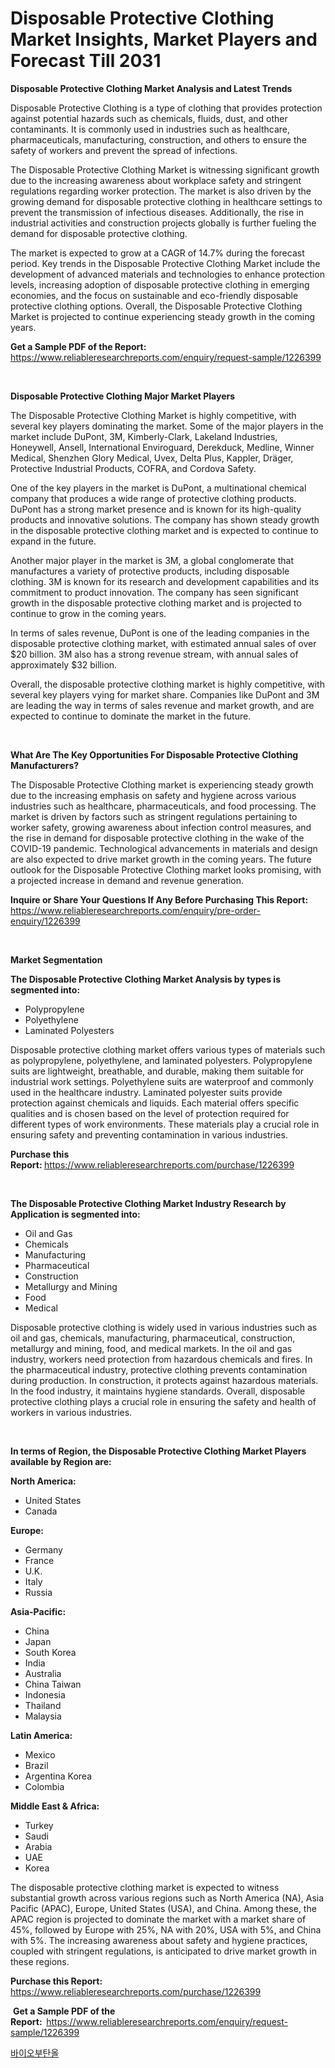 <p><h1>Disposable Protective Clothing Market Insights, Market Players and Forecast Till 2031</h1></p><p><strong>Disposable Protective Clothing Market Analysis and Latest Trends</strong></p>
<p><p>Disposable Protective Clothing is a type of clothing that provides protection against potential hazards such as chemicals, fluids, dust, and other contaminants. It is commonly used in industries such as healthcare, pharmaceuticals, manufacturing, construction, and others to ensure the safety of workers and prevent the spread of infections.</p><p>The Disposable Protective Clothing Market is witnessing significant growth due to the increasing awareness about workplace safety and stringent regulations regarding worker protection. The market is also driven by the growing demand for disposable protective clothing in healthcare settings to prevent the transmission of infectious diseases. Additionally, the rise in industrial activities and construction projects globally is further fueling the demand for disposable protective clothing.</p><p>The market is expected to grow at a CAGR of 14.7% during the forecast period. Key trends in the Disposable Protective Clothing Market include the development of advanced materials and technologies to enhance protection levels, increasing adoption of disposable protective clothing in emerging economies, and the focus on sustainable and eco-friendly disposable protective clothing options. Overall, the Disposable Protective Clothing Market is projected to continue experiencing steady growth in the coming years.</p></p>
<p><strong>Get a Sample PDF of the Report:&nbsp;</strong> <a href="https://www.reliableresearchreports.com/enquiry/request-sample/1226399">https://www.reliableresearchreports.com/enquiry/request-sample/1226399</a></p>
<p>&nbsp;</p>
<p><strong>Disposable Protective Clothing Major Market Players</strong></p>
<p><p>The Disposable Protective Clothing Market is highly competitive, with several key players dominating the market. Some of the major players in the market include DuPont, 3M, Kimberly-Clark, Lakeland Industries, Honeywell, Ansell, International Enviroguard, Derekduck, Medline, Winner Medical, Shenzhen Glory Medical, Uvex, Delta Plus, Kappler, Dräger, Protective Industrial Products, COFRA, and Cordova Safety.</p><p>One of the key players in the market is DuPont, a multinational chemical company that produces a wide range of protective clothing products. DuPont has a strong market presence and is known for its high-quality products and innovative solutions. The company has shown steady growth in the disposable protective clothing market and is expected to continue to expand in the future.</p><p>Another major player in the market is 3M, a global conglomerate that manufactures a variety of protective products, including disposable clothing. 3M is known for its research and development capabilities and its commitment to product innovation. The company has seen significant growth in the disposable protective clothing market and is projected to continue to grow in the coming years.</p><p>In terms of sales revenue, DuPont is one of the leading companies in the disposable protective clothing market, with estimated annual sales of over $20 billion. 3M also has a strong revenue stream, with annual sales of approximately $32 billion.</p><p>Overall, the disposable protective clothing market is highly competitive, with several key players vying for market share. Companies like DuPont and 3M are leading the way in terms of sales revenue and market growth, and are expected to continue to dominate the market in the future.</p></p>
<p>&nbsp;</p>
<p><strong>What Are The Key Opportunities For Disposable Protective Clothing Manufacturers?</strong></p>
<p><p>The Disposable Protective Clothing market is experiencing steady growth due to the increasing emphasis on safety and hygiene across various industries such as healthcare, pharmaceuticals, and food processing. The market is driven by factors such as stringent regulations pertaining to worker safety, growing awareness about infection control measures, and the rise in demand for disposable protective clothing in the wake of the COVID-19 pandemic. Technological advancements in materials and design are also expected to drive market growth in the coming years. The future outlook for the Disposable Protective Clothing market looks promising, with a projected increase in demand and revenue generation.</p></p>
<p><strong>Inquire or Share Your Questions If Any Before Purchasing This Report:</strong> <a href="https://www.reliableresearchreports.com/enquiry/pre-order-enquiry/1226399">https://www.reliableresearchreports.com/enquiry/pre-order-enquiry/1226399</a></p>
<p>&nbsp;</p>
<p><strong>Market Segmentation</strong></p>
<p><strong>The Disposable Protective Clothing Market Analysis by types is segmented into:</strong></p>
<p><ul><li>Polypropylene</li><li>Polyethylene</li><li>Laminated Polyesters</li></ul></p>
<p><p>Disposable protective clothing market offers various types of materials such as polypropylene, polyethylene, and laminated polyesters. Polypropylene suits are lightweight, breathable, and durable, making them suitable for industrial work settings. Polyethylene suits are waterproof and commonly used in the healthcare industry. Laminated polyester suits provide protection against chemicals and liquids. Each material offers specific qualities and is chosen based on the level of protection required for different types of work environments. These materials play a crucial role in ensuring safety and preventing contamination in various industries.</p></p>
<p><strong>Purchase this Report:&nbsp;</strong><a href="https://www.reliableresearchreports.com/purchase/1226399">https://www.reliableresearchreports.com/purchase/1226399</a></p>
<p>&nbsp;</p>
<p><strong>The Disposable Protective Clothing Market Industry Research by Application is segmented into:</strong></p>
<p><ul><li>Oil and Gas</li><li>Chemicals</li><li>Manufacturing</li><li>Pharmaceutical</li><li>Construction</li><li>Metallurgy and Mining</li><li>Food</li><li>Medical</li></ul></p>
<p><p>Disposable protective clothing is widely used in various industries such as oil and gas, chemicals, manufacturing, pharmaceutical, construction, metallurgy and mining, food, and medical markets. In the oil and gas industry, workers need protection from hazardous chemicals and fires. In the pharmaceutical industry, protective clothing prevents contamination during production. In construction, it protects against hazardous materials. In the food industry, it maintains hygiene standards. Overall, disposable protective clothing plays a crucial role in ensuring the safety and health of workers in various industries.</p></p>
<p>&nbsp;</p>
<p><strong>In terms of Region, the Disposable Protective Clothing Market Players available by Region are:</strong></p>
<p>
    <p> <strong> North America: </strong>
        <ul>
            <li>United States</li>
            <li>Canada</li>
        </ul>
        </p> 
    <p> <strong> Europe: </strong>
        <ul>
            <li>Germany</li>
            <li>France</li>
            <li>U.K.</li>
            <li>Italy</li>
            <li>Russia</li>
        </ul>
        </p> 
    <p> <strong> Asia-Pacific: </strong>
        <ul>
            <li>China</li>
            <li>Japan</li>
            <li>South Korea</li>
            <li>India</li>
            <li>Australia</li>
            <li>China Taiwan</li>
            <li>Indonesia</li>
            <li>Thailand</li>
            <li>Malaysia</li>
        </ul>
        </p> 
    <p> <strong> Latin America: </strong>
        <ul>
            <li>Mexico</li>
            <li>Brazil</li>
            <li>Argentina Korea</li>
            <li>Colombia</li>
        </ul>
        </p> 
    <p> <strong> Middle East & Africa: </strong>
        <ul>
            <li>Turkey</li>
            <li>Saudi</li>
            <li>Arabia</li>
            <li>UAE</li>
            <li>Korea</li>
        </ul>
    </p>
    </p>
<p><p>The disposable protective clothing market is expected to witness substantial growth across various regions such as North America (NA), Asia Pacific (APAC), Europe, United States (USA), and China. Among these, the APAC region is projected to dominate the market with a market share of 45%, followed by Europe with 25%, NA with 20%, USA with 5%, and China with 5%. The increasing awareness about safety and hygiene practices, coupled with stringent regulations, is anticipated to drive market growth in these regions.</p></p>
<p><strong>Purchase this Report: </strong><a href="https://www.reliableresearchreports.com/purchase/1226399">https://www.reliableresearchreports.com/purchase/1226399</a></p>
<p>&nbsp;<strong>Get a Sample PDF of the Report:&nbsp;&nbsp;</strong><a href="https://www.reliableresearchreports.com/enquiry/request-sample/1226399">https://www.reliableresearchreports.com/enquiry/request-sample/1226399</a></p>
<p><strong></strong></p>
<p><p><a href="https://medium.com/@emmettsaynford43546/%EB%B0%94%EC%9D%B4%EC%98%A4%EB%B6%80%ED%83%84%EC%98%AC-%EC%8B%9C%EC%9E%A5-%EA%B7%9C%EB%AA%A8-%EB%B0%8F-%EC%8B%9C%EC%9E%A5-%EB%8F%99%ED%96%A5-%EC%99%84%EB%B2%BD%ED%95%9C-%EC%82%B0%EC%97%85-%EA%B0%9C%EC%9A%94-2024%EB%85%84%EB%B6%80%ED%84%B0-2031%EB%85%84%EA%B9%8C%EC%A7%80-7d052d308e0a">바이오부탄올</a></p></p>
